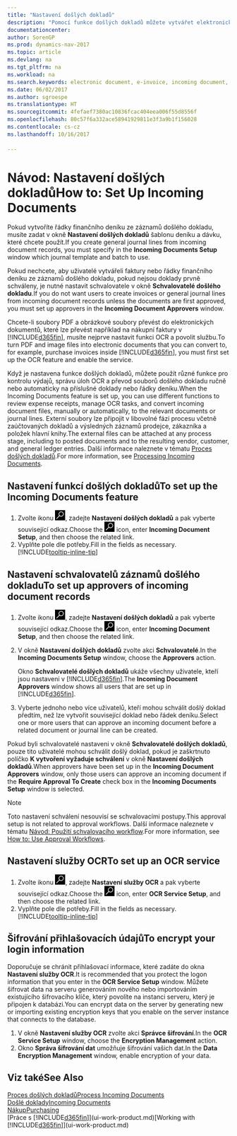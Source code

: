 ```yaml
---
title: "Nastavení došlých dokladů"
description: "Pomocí funkce došlých dokladů můžete vytvářet elektronické doklady, spravovat úlohy OCR, importovat faktury a převádět obrazové soubory."
documentationcenter: 
author: SorenGP
ms.prod: dynamics-nav-2017
ms.topic: article
ms.devlang: na
ms.tgt_pltfrm: na
ms.workload: na
ms.search.keywords: electronic document, e-invoice, incoming document, OCR, ecommerce, document exchange, import invoice
ms.date: 06/02/2017
ms.author: sgroespe
ms.translationtype: HT
ms.sourcegitcommit: 4fefaef7380ac10836fcac404eea006f55d8556f
ms.openlocfilehash: 80c57f6a332ace58941929811e3f3a9b1f156028
ms.contentlocale: cs-cz
ms.lasthandoff: 10/16/2017

---
```

# <a name="how-to-set-up-incoming-documents"></a><span data-ttu-id="3f4f4-103">Návod: Nastavení došlých dokladů</span><span class="sxs-lookup"><span data-stu-id="3f4f4-103">How to: Set Up Incoming Documents</span></span>
<span data-ttu-id="3f4f4-104">Pokud vytvoříte řádky finančního deníku ze záznamů došlého dokladu, musíte zadat v okně **Nastavení došlých dokladů** šablonu deníku a dávku, které chcete použít.</span><span class="sxs-lookup"><span data-stu-id="3f4f4-104">If you create general journal lines from incoming document records, you must specify in the **Incoming Documents Setup** window which journal template and batch to use.</span></span>

<span data-ttu-id="3f4f4-105">Pokud nechcete, aby uživatelé vytvářeli faktury nebo řádky finančního deníku ze záznamů došlého dokladu, pokud nejsou doklady prvně schváleny, je nutné nastavit schvalovatele v okně **Schvalovatelé došlého dokladu**.</span><span class="sxs-lookup"><span data-stu-id="3f4f4-105">If you do not want users to create invoices or general journal lines from incoming document records unless the documents are first approved, you must set up approvers in the **Incoming Document Approvers** window.</span></span>

<span data-ttu-id="3f4f4-106">Chcete-li soubory PDF a obrázkové soubory převést do elektronických dokumentů, které lze převést například na nákupní faktury v [!INCLUDE[d365fin](includes/d365fin_md.md)], musíte nejprve nastavit funkci OCR a povolit službu.</span><span class="sxs-lookup"><span data-stu-id="3f4f4-106">To turn PDF and image files into electronic documents that you can convert to, for example, purchase invoices inside [!INCLUDE[d365fin](includes/d365fin_md.md)], you must first set up the OCR feature and enable the service.</span></span>

<span data-ttu-id="3f4f4-107">Když je nastavena funkce došlých dokladů, můžete použít různé funkce pro kontrolu výdajů, správu úloh OCR a převod souborů došlého dokladu ručně nebo automaticky na příslušné doklady nebo řádky deníku.</span><span class="sxs-lookup"><span data-stu-id="3f4f4-107">When the Incoming Documents feature is set up, you can use different functions to review expense receipts, manage OCR tasks, and convert incoming document files, manually or automatically, to the relevant documents or journal lines.</span></span> <span data-ttu-id="3f4f4-108">Externí soubory lze připojit v libovolné fázi procesu včetně zaúčtovaných dokladů a výsledných záznamů prodejce, zákazníka a položek hlavní knihy.</span><span class="sxs-lookup"><span data-stu-id="3f4f4-108">The external files can be attached at any process stage, including to posted documents and to the resulting vendor, customer, and general ledger entries.</span></span> <span data-ttu-id="3f4f4-109">Další informace naleznete v tématu [Proces došlých dokladů](across-process-income-documents.md).</span><span class="sxs-lookup"><span data-stu-id="3f4f4-109">For more information, see [Processing Incoming Documents](across-process-income-documents.md).</span></span>

## <a name="to-set-up-the-incoming-documents-feature"></a><span data-ttu-id="3f4f4-110">Nastavení funkcí došlých dokladů</span><span class="sxs-lookup"><span data-stu-id="3f4f4-110">To set up the Incoming Documents feature</span></span>
1. <span data-ttu-id="3f4f4-111">Zvolte ikonu ![Vyhledat stránku nebo sestavu](media/ui-search/search_small.png "Ikona Vyhledat stránku nebo sestavu"), zadejte **Nastavení došlých dokladů** a pak vyberte související odkaz.</span><span class="sxs-lookup"><span data-stu-id="3f4f4-111">Choose the ![Search for Page or Report](media/ui-search/search_small.png "Search for Page or Report icon") icon, enter **Incoming Document Setup**, and then choose the related link.</span></span>
2. <span data-ttu-id="3f4f4-112">Vyplňte pole dle potřeby.</span><span class="sxs-lookup"><span data-stu-id="3f4f4-112">Fill in the fields as necessary.</span></span> [!INCLUDE[tooltip-inline-tip](includes/tooltip-inline-tip_md.md)]

## <a name="to-set-up-approvers-of-incoming-document-records"></a><span data-ttu-id="3f4f4-113">Nastavení schvalovatelů záznamů došlého dokladu</span><span class="sxs-lookup"><span data-stu-id="3f4f4-113">To set up approvers of incoming document records</span></span>
1. <span data-ttu-id="3f4f4-114">Zvolte ikonu ![Vyhledat stránku nebo sestavu](media/ui-search/search_small.png "Ikona Vyhledat stránku nebo sestavu"), zadejte **Nastavení došlých dokladů** a pak vyberte související odkaz.</span><span class="sxs-lookup"><span data-stu-id="3f4f4-114">Choose the ![Search for Page or Report](media/ui-search/search_small.png "Search for Page or Report icon") icon, enter **Incoming Document Setup**, and then choose the related link.</span></span>  
2. <span data-ttu-id="3f4f4-115">V okně **Nastavení došlých dokladů** zvolte akci **Schvalovatelé**.</span><span class="sxs-lookup"><span data-stu-id="3f4f4-115">In the **Incoming Documents Setup** window, choose the **Approvers** action.</span></span>

    <span data-ttu-id="3f4f4-116">Okno **Schvalovatelé došlých dokladů** ukáže všechny uživatele, kteří jsou nastaveni v [!INCLUDE[d365fin](includes/d365fin_md.md)].</span><span class="sxs-lookup"><span data-stu-id="3f4f4-116">The **Incoming Document Approvers** window shows all users that are set up in [!INCLUDE[d365fin](includes/d365fin_md.md)].</span></span>  
3. <span data-ttu-id="3f4f4-117">Vyberte jednoho nebo více uživatelů, kteří mohou schválit došlý doklad předtím, než lze vytvořit související doklad nebo řádek deníku.</span><span class="sxs-lookup"><span data-stu-id="3f4f4-117">Select one or more users that can approve an incoming document before a related document or journal line can be created.</span></span>

<span data-ttu-id="3f4f4-118">Pokud byli schvalovatelé nastaveni v okně **Schvalovatelé došlých dokladů**, pouze tito uživatelé mohou schválit došlý doklad, pokud je zaškrtnuto políčko **K vytvoření vyžaduje schválení** v okně **Nastavení došlých dokladů**.</span><span class="sxs-lookup"><span data-stu-id="3f4f4-118">When approvers have been set up in the **Incoming Document Approvers** window, only those users can approve an incoming document if the **Require Approval To Create** check box in the **Incoming Documents Setup** window is selected.</span></span>

> [!NOTE]  
>   <span data-ttu-id="3f4f4-119">Toto nastavení schválení nesouvisí se schvalovacími postupy.</span><span class="sxs-lookup"><span data-stu-id="3f4f4-119">This approval setup is not related to approval workflows.</span></span> <span data-ttu-id="3f4f4-120">Další informace naleznete v tématu [Návod: Použití schvalovacího workflow](across-how-use-approval-workflows.md).</span><span class="sxs-lookup"><span data-stu-id="3f4f4-120">For more information, see [How to: Use Approval Workflows](across-how-use-approval-workflows.md).</span></span>

## <a name="to-set-up-an-ocr-service"></a><span data-ttu-id="3f4f4-121">Nastavení služby OCR</span><span class="sxs-lookup"><span data-stu-id="3f4f4-121">To set up an OCR service</span></span>
1. <span data-ttu-id="3f4f4-122">Zvolte ikonu ![Vyhledat stránku nebo sestavu](media/ui-search/search_small.png "Ikona Vyhledat stránku nebo sestavu"), zadejte **Nastavení služby OCR** a pak vyberte související odkaz.</span><span class="sxs-lookup"><span data-stu-id="3f4f4-122">Choose the ![Search for Page or Report](media/ui-search/search_small.png "Search for Page or Report icon") icon, enter **OCR Service Setup**, and then choose the related link.</span></span>
2. <span data-ttu-id="3f4f4-123">Vyplňte pole dle potřeby.</span><span class="sxs-lookup"><span data-stu-id="3f4f4-123">Fill in the fields as necessary.</span></span> [!INCLUDE[tooltip-inline-tip](includes/tooltip-inline-tip_md.md)]

## <a name="to-encrypt-your-login-information"></a><span data-ttu-id="3f4f4-124">Šifrování přihlašovacích údajů</span><span class="sxs-lookup"><span data-stu-id="3f4f4-124">To encrypt your login information</span></span>
<span data-ttu-id="3f4f4-125">Doporučuje se chránit přihlašovací informace, které zadáte do okna **Nastavení služby OCR**.</span><span class="sxs-lookup"><span data-stu-id="3f4f4-125">It is recommended that you protect the logon information that you enter in the **OCR Service Setup** window.</span></span> <span data-ttu-id="3f4f4-126">Můžete šifrovat data na serveru generováním nového nebo importováním existujícího šifrovacího klíče, který povolíte na instanci serveru, který je připojen k databázi.</span><span class="sxs-lookup"><span data-stu-id="3f4f4-126">You can encrypt data on the server by generating new or importing existing encryption keys that you enable on the server instance that connects to the database.</span></span>

1. <span data-ttu-id="3f4f4-127">V okně **Nastavení služby OCR** zvolte akci **Správce šifrování**.</span><span class="sxs-lookup"><span data-stu-id="3f4f4-127">In the **OCR Service Setup** window, choose the **Encryption Management** action.</span></span>
2. <span data-ttu-id="3f4f4-128">Okno **Správa šifrování dat** umožňuje šifrování vašich dat.</span><span class="sxs-lookup"><span data-stu-id="3f4f4-128">In the **Data Encryption Management** window, enable encryption of your data.</span></span>

## <a name="see-also"></a><span data-ttu-id="3f4f4-129">Viz také</span><span class="sxs-lookup"><span data-stu-id="3f4f4-129">See Also</span></span>
[<span data-ttu-id="3f4f4-130">Proces došlých dokladů</span><span class="sxs-lookup"><span data-stu-id="3f4f4-130">Process Incoming Documents</span></span>](across-process-income-documents.md)  
[<span data-ttu-id="3f4f4-131">Došlé doklady</span><span class="sxs-lookup"><span data-stu-id="3f4f4-131">Incoming Documents</span></span>](across-income-documents.md)  
[<span data-ttu-id="3f4f4-132">Nákup</span><span class="sxs-lookup"><span data-stu-id="3f4f4-132">Purchasing</span></span>](purchasing-manage-purchasing.md)  
<span data-ttu-id="3f4f4-133">[Práce s [!INCLUDE[d365fin](includes/d365fin_md.md)]](ui-work-product.md)</span><span class="sxs-lookup"><span data-stu-id="3f4f4-133">[Working with [!INCLUDE[d365fin](includes/d365fin_md.md)]](ui-work-product.md)</span></span>

